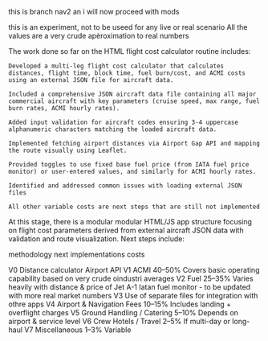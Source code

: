 this is branch nav2 an i will now proceed with mods 

this is an experiment, not to be useed for any live or real scenario
All the values are a very crude apèroximation to real numbers


The work done so far on the HTML flight cost calculator routine includes:

    Developed a multi-leg flight cost calculator that calculates distances, flight time, block time, fuel burn/cost, and ACMI costs using an external JSON file for aircraft data.

    Included a comprehensive JSON aircraft data file containing all major commercial aircraft with key parameters (cruise speed, max range, fuel burn rates, ACMI hourly rates).

    Added input validation for aircraft codes ensuring 3-4 uppercase alphanumeric characters matching the loaded aircraft data.

    Implemented fetching airport distances via Airport Gap API and mapping the route visually using Leaflet.

    Provided toggles to use fixed base fuel price (from IATA fuel price monitor) or user-entered values, and similarly for ACMI hourly rates.

    Identified and addressed common issues with loading external JSON files

    All other variable costs are next steps that are still not implemented 
    
At this stage, there is a modular modular HTML/JS app structure focusing on flight cost parameters derived from external aircraft JSON data with validation and route visualization. Next steps include:


methodology next implementations costs 

V0  Distance calculator             Airport API 
V1  ACMI                            40–50%	Covers basic operating capability
                                    based on very crude oindustri averages
V2  Fuel	                        25–35%	Varies heavily with distance & price of Jet A-1
                                    Iatan fuel monitor - to be updated with more real market numbers
V3  Use of separate files for integration with othre apps 
V4  Airport & Navigation Fees	    10–15%	Includes landing + overflight charges
V5  Ground Handling / Catering	    5–10%	Depends on airport & service level
V6  Crew Hotels / Travel	        2–5%	If multi-day or long-haul
V7  Miscellaneous               	1–3%	Variable


